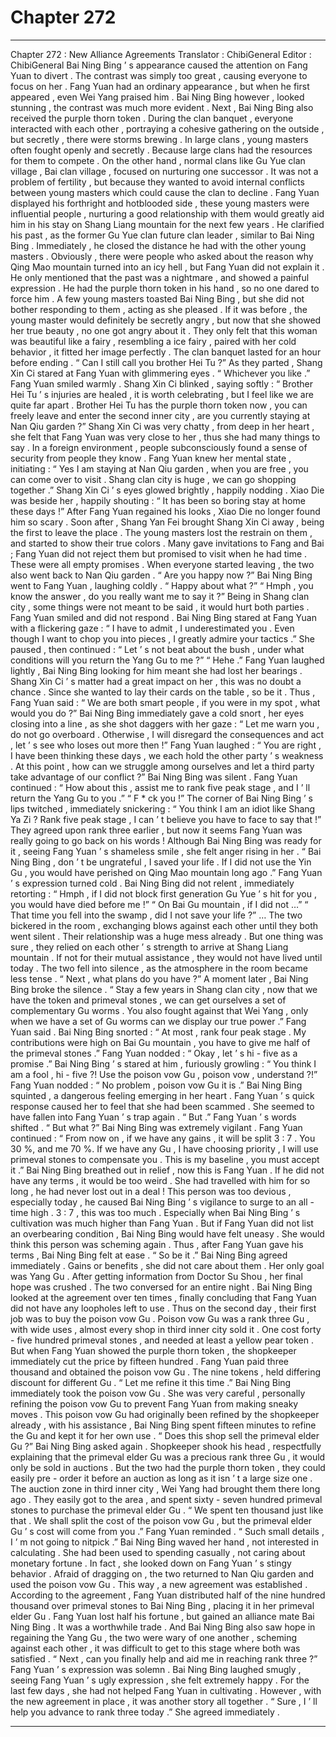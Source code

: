 
# Chapter 272


---

Chapter 272 : New Alliance Agreements
Translator :
ChibiGeneral
Editor :
ChibiGeneral
Bai Ning Bing ’ s appearance caused the attention on Fang Yuan to divert .
The contrast was simply too great , causing everyone to focus on her .
Fang Yuan had an ordinary appearance , but when he first appeared , even Wei Yang praised him . Bai Ning Bing however , looked stunning , the contrast was much more evident .
Next , Bai Ning Bing also received the purple thorn token .
During the clan banquet , everyone interacted with each other , portraying a cohesive gathering on the outside , but secretly , there were storms brewing .
In large clans , young masters often fought openly and secretly . Because large clans had the resources for them to compete .
On the other hand , normal clans like Gu Yue clan village , Bai clan village , focused on nurturing one successor . It was not a problem of fertility , but because they wanted to avoid internal conflicts between young masters which could cause the clan to decline .
Fang Yuan displayed his forthright and hotblooded side , these young masters were influential people , nurturing a good relationship with them would greatly aid him in his stay on Shang Liang mountain for the next few years .
He clarified his past , as the former Gu Yue clan future clan leader , similar to Bai Ning Bing .
Immediately , he closed the distance he had with the other young masters .
Obviously , there were people who asked about the reason why Qing Mao mountain turned into an icy hell , but Fang Yuan did not explain it .
He only mentioned that the past was a nightmare , and showed a painful expression . He had the purple thorn token in his hand , so no one dared to force him .
A few young masters toasted Bai Ning Bing , but she did not bother responding to them , acting as she pleased .
If it was before , the young master would definitely be secretly angry , but now that she showed her true beauty , no one got angry about it .
They only felt that this woman was beautiful like a fairy , resembling a ice fairy , paired with her cold behavior , it fitted her image perfectly .
The clan banquet lasted for an hour before ending .
“ Can I still call you brother Hei Tu ?” As they parted , Shang Xin Ci stared at Fang Yuan with glimmering eyes .
“ Whichever you like .” Fang Yuan smiled warmly .
Shang Xin Ci blinked , saying softly : “ Brother Hei Tu ’ s injuries are healed , it is worth celebrating , but I feel like we are quite far apart . Brother Hei Tu has the purple thorn token now , you can freely leave and enter the second inner city , are you currently staying at Nan Qiu garden ?”
Shang Xin Ci was very chatty , from deep in her heart , she felt that Fang Yuan was very close to her , thus she had many things to say .
In a foreign environment , people subconsciously found a sense of security from people they know .
Fang Yuan knew her mental state , initiating : “ Yes I am staying at Nan Qiu garden , when you are free , you can come over to visit . Shang clan city is huge , we can go shopping together .”
Shang Xin Ci ’ s eyes glowed brightly , happily nodding .
Xiao Die was beside her , happily shouting : “ It has been so boring stay at home these days !”
After Fang Yuan regained his looks , Xiao Die no longer found him so scary .
Soon after , Shang Yan Fei brought Shang Xin Ci away , being the first to leave the place .
The young masters lost the restrain on them , and started to show their true colors .
Many gave invitations to Fang and Bai ; Fang Yuan did not reject them but promised to visit when he had time .
These were all empty promises .
When everyone started leaving , the two also went back to Nan Qiu garden .
“ Are you happy now ?” Bai Ning Bing went to Fang Yuan , laughing coldly .
“ Happy about what ?”
“ Hmph , you know the answer , do you really want me to say it ?” Being in Shang clan city , some things were not meant to be said , it would hurt both parties .
Fang Yuan smiled and did not respond .
Bai Ning Bing stared at Fang Yuan with a flickering gaze : “ I have to admit , I underestimated you . Even though I want to chop you into pieces , I greatly admire your tactics .”
She paused , then continued : “ Let ’ s not beat about the bush , under what conditions will you return the Yang Gu to me ?”
“ Hehe .” Fang Yuan laughed lightly , Bai Ning Bing looking for him meant she had lost her bearings . Shang Xin Ci ’ s matter had a great impact on her , this was no doubt a chance .
Since she wanted to lay their cards on the table , so be it .
Thus , Fang Yuan said : “ We are both smart people , if you were in my spot , what would you do ?”
Bai Ning Bing immediately gave a cold snort , her eyes closing into a line , as she shot daggers with her gaze : “ Let me warn you , do not go overboard . Otherwise , I will disregard the consequences and act , let ’ s see who loses out more then !”
Fang Yuan laughed : “ You are right , I have been thinking these days , we each hold the other party ’ s weakness . At this point , how can we struggle among ourselves and let a third party take advantage of our conflict ?”
Bai Ning Bing was silent .
Fang Yuan continued : “ How about this , assist me to rank five peak stage , and I ’ ll return the Yang Gu to you .”
“ F * ck you !” The corner of Bai Ning Bing ’ s lips twitched , immediately snickering : “ You think I am an idiot like Shang Ya Zi ? Rank five peak stage , I can ’ t believe you have to face to say that !”
They agreed upon rank three earlier , but now it seems Fang Yuan was really going to go back on his words !
Although Bai Ning Bing was ready for it , seeing Fang Yuan ’ s shameless smile , she felt anger rising in her .
“ Bai Ning Bing , don ’ t be ungrateful , I saved your life . If I did not use the Yin Gu , you would have perished on Qing Mao mountain long ago .” Fang Yuan ’ s expression turned cold .
Bai Ning Bing did not relent , immediately retorting : “ Hmph , if I did not block first generation Gu Yue ’ s hit for you , you would have died before me !”
“ On Bai Gu mountain , if I did not …”
“ That time you fell into the swamp , did I not save your life ?”
…
The two bickered in the room , exchanging blows against each other until they both went silent .
Their relationship was a huge mess already . But one thing was sure , they relied on each other ’ s strength to arrive at Shang Liang mountain . If not for their mutual assistance , they would not have lived until today .
The two fell into silence , as the atmosphere in the room became less tense .
“ Next , what plans do you have ?” A moment later , Bai Ning Bing broke the silence .
“ Stay a few years in Shang clan city , now that we have the token and primeval stones , we can get ourselves a set of complementary Gu worms . You also fought against that Wei Yang , only when we have a set of Gu worms can we display our true power .” Fang Yuan said .
Bai Ning Bing snorted : “ At most , rank four peak stage . My contributions were high on Bai Gu mountain , you have to give me half of the primeval stones .”
Fang Yuan nodded : “ Okay , let ’ s hi - five as a promise .”
Bai Ning Bing ’ s stared at him , furiously growling : “ You think I am a fool , hi - five ?! Use the poison vow Gu , poison vow , understand ?!”
Fang Yuan nodded : “ No problem , poison vow Gu it is .”
Bai Ning Bing squinted , a dangerous feeling emerging in her heart . Fang Yuan ’ s quick response caused her to feel that she had been scammed . She seemed to have fallen into Fang Yuan ’ s trap again .
“ But .” Fang Yuan ’ s words shifted .
“ But what ?” Bai Ning Bing was extremely vigilant .
Fang Yuan continued : “ From now on , if we have any gains , it will be split 3 : 7 . You 30 %, and me 70 %. If we have any Gu , I have choosing priority , I will use primeval stones to compensate you . This is my baseline , you must accept it .”
Bai Ning Bing breathed out in relief , now this is Fang Yuan . If he did not have any terms , it would be too weird .
She had travelled with him for so long , he had never lost out in a deal !
This person was too devious , especially today , he caused Bai Ning Bing ’ s vigilance to surge to an all - time high .
3 : 7 , this was too much . Especially when Bai Ning Bing ’ s cultivation was much higher than Fang Yuan .
But if Fang Yuan did not list an overbearing condition , Bai Ning Bing would have felt uneasy . She would think this person was scheming again . Thus , after Fang Yuan gave his terms , Bai Ning Bing felt at ease .
“ So be it .” Bai Ning Bing agreed immediately .
Gains or benefits , she did not care about them . Her only goal was Yang Gu .
After getting information from Doctor Su Shou , her final hope was crushed .
The two conversed for an entire night .
Bai Ning Bing looked at the agreement over ten times , finally concluding that Fang Yuan did not have any loopholes left to use .
Thus on the second day , their first job was to buy the poison vow Gu .
Poison vow Gu was a rank three Gu , with wide uses , almost every shop in third inner city sold it . One cost forty - five hundred primeval stones , and needed at least a yellow pear token .
But when Fang Yuan showed the purple thorn token , the shopkeeper immediately cut the price by fifteen hundred . Fang Yuan paid three thousand and obtained the poison vow Gu .
The nine tokens , held differing discount for different Gu .
“ Let me refine it this time .” Bai Ning Bing immediately took the poison vow Gu .
She was very careful , personally refining the poison vow Gu to prevent Fang Yuan from making sneaky moves .
This poison vow Gu had originally been refined by the shopkeeper already , with his assistance , Bai Ning Bing spent fifteen minutes to refine the Gu and kept it for her own use .
“ Does this shop sell the primeval elder Gu ?” Bai Ning Bing asked again .
Shopkeeper shook his head , respectfully explaining that the primeval elder Gu was a precious rank three Gu , it would only be sold in auctions . But the two had the purple thorn token , they could easily pre - order it before an auction as long as it isn ’ t a large size one .
The auction zone in third inner city , Wei Yang had brought them there long ago . They easily got to the area , and spent sixty - seven hundred primeval stones to purchase the primeval elder Gu .
“ We spent ten thousand just like that . We shall split the cost of the poison vow Gu , but the primeval elder Gu ’ s cost will come from you .” Fang Yuan reminded .
“ Such small details , I ’ m not going to nitpick .” Bai Ning Bing waved her hand , not interested in calculating . She had been used to spending casually , not caring about monetary fortune . In fact , she looked down on Fang Yuan ’ s stingy behavior .
Afraid of dragging on , the two returned to Nan Qiu garden and used the poison vow Gu .
This way , a new agreement was established .
According to the agreement , Fang Yuan distributed half of the nine hundred thousand over primeval stones to Bai Ning Bing , placing it in her primeval elder Gu .
Fang Yuan lost half his fortune , but gained an alliance mate Bai Ning Bing . It was a worthwhile trade .
And Bai Ning Bing also saw hope in regaining the Yang Gu , the two were wary of one another , scheming against each other , it was difficult to get to this stage where both was satisfied .
“ Next , can you finally help and aid me in reaching rank three ?” Fang Yuan ’ s expression was solemn .
Bai Ning Bing laughed smugly , seeing Fang Yuan ’ s ugly expression , she felt extremely happy .
For the last few days , she had not helped Fang Yuan in cultivating . However , with the new agreement in place , it was another story all together .
“ Sure , I ’ ll help you advance to rank three today .” She agreed immediately .

---

